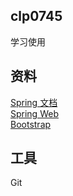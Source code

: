 ## clp0745
学习使用

## 资料
[Spring 文档](https://spring.io/guides/)<br/>
[Spring Web](https://spring.io/guides/gs/serving-web-content/)<br>
[Bootstrap](https://v3.bootcss.com/getting-started/)

## 工具
Git